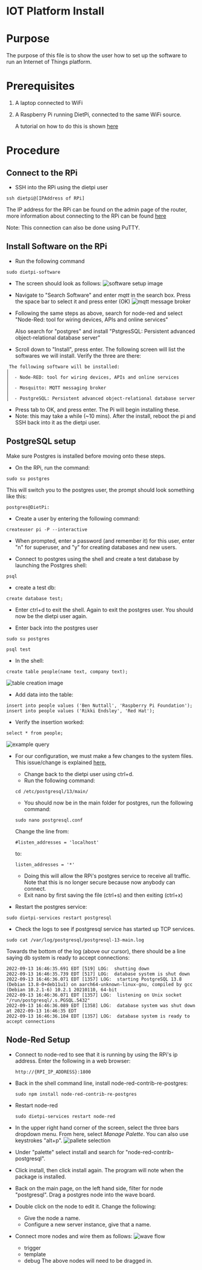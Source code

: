 # IOT Platform Install
# Purpose
The purpose of this file is to show the user how to set up the software to run an Internet of Things platform.

# Prerequisites
1. A laptop connected to WiFi
2. A Raspberry Pi running DietPi, connected to the same WiFi source.

    A tutorial on how to do this is shown [here](./RPI_OS_SETUP.md)

# Procedure
## Connect to the RPi
- SSH into the RPi using the dietpi user
```
ssh dietpi@[IPAddress of RPi]
```
The IP address for the RPi can be found on the admin page of the router, more information about connecting to the RPi can be found [here](./RPI_OS_SETUP.md)

Note: This connection can also be done using PuTTY.


## Install Software on the RPi
- Run the following command
```
sudo dietpi-software
```
-   The screen should look as follows:
![software setup image](./images/search-software.png)

- Navigate to "Search Software" and enter *mqtt* in the search box. Press the space bar to select it and press enter (OK)
![mqtt message broker](./images/mqtt-broker.png)

- Following the same steps as above, search for node-red and select "Node-Red: tool for wiring devices, APIs and online services"

    Also search for "postgres" and install "PstgresSQL: Persistent advanced object-relational database server" 

- Scroll down to "Install", press enter. The following screen will list the softwares we will install. Verify the three are there:
```
 The following software will be installed:                                                                         │
│  - Node-RED: tool for wiring devices, APIs and online services                                                    │
│  - Mosquitto: MQTT messaging broker                                                                               │
│  - PostgreSQL: Persistent advanced object-relational database server 
```
    
- Press tab to OK, and press enter. The Pi will begin installing these.
- Note: this may take a while (~10 mins). After the install, reboot the pi and SSH back into it as the dietpi user.

## PostgreSQL setup
Make sure Postgres is installed before moving onto these steps.

- On the RPi, run the command:
```
sudo su postgres
```
This will switch you to the postgres user, the prompt should look something like this:
```
postgres@DietPi:
```
- Create a user by entering the following command:
```
createuser pi -P --interactive
```
- When prompted, enter a password (and remember it) for this user, enter "n" for superuser, and "y" for creating databases and new users.

- Connect to postgres using the shell and create a test database by launching the Postgres shell:
```
psql
```
- create a test db:
```
create database test;
```

- Enter ctrl+d to exit the shell. Again to exit the postgres user. You should now be the dietpi user again.

- Enter back into the postgres user
```
sudo su postgres
```
```
psql test
```
- In the shell:
```
create table people(name text, company text);
```
![table creation image](./images/create-table.png)

- Add data into the table:
```
insert into people values ('Ben Nuttall', 'Raspberry Pi Foundation');
insert into people values ('Rikki Endsley', 'Red Hat');
```
- Verify the insertion worked:
```
select * from people;
```
![example query](./images/example-query.png)

- For our configuration, we must make a few changes to the system files. This issue/change is explained [here.](https://stackoverflow.com/questions/29712228/node-postgres-get-error-connect-econnrefused)
    - Change back to the dietpi user using ctrl+d.
    - Run the following command:
    ```
    cd /etc/postgresql/13/main/
    ```
    - You should now be in the main folder for postgres, run the following command:
    ```
    sudo nano postgresql.conf
    ```
    Change the line from:
    ```
    #listen_addresses = 'localhost'
    ```
    to:
    ```
    listen_addresses = '*'
    ```
    - Doing this will allow the RPi's postgres service to receive all traffic. Note that this is no longer secure because now anybody can connect.
    - Exit nano by first saving the file (ctrl+s) and then exiting (ctrl+x)

- Restart the postgres service:
```
sudo dietpi-services restart postgresql
```
- Check the logs to see if postgresql service has started up TCP services.
```
sudo cat /var/log/postgresql/postgresql-13-main.log
```
Towards the bottom of the log (above our cursor), there should be a line saying db system is ready to accept connections:
```
2022-09-13 16:46:35.691 EDT [519] LOG:  shutting down
2022-09-13 16:46:35.739 EDT [517] LOG:  database system is shut down
2022-09-13 16:46:36.071 EDT [1357] LOG:  starting PostgreSQL 13.8 (Debian 13.8-0+deb11u1) on aarch64-unknown-linux-gnu, compiled by gcc (Debian 10.2.1-6) 10.2.1 20210110, 64-bit
2022-09-13 16:46:36.071 EDT [1357] LOG:  listening on Unix socket "/run/postgresql/.s.PGSQL.5432"
2022-09-13 16:46:36.089 EDT [1358] LOG:  database system was shut down at 2022-09-13 16:46:35 EDT
2022-09-13 16:46:36.104 EDT [1357] LOG:  database system is ready to accept connections
```
## Node-Red Setup
- Connect to node-red to see that it is running by using the RPi's ip address. Enter the following in a web browser:
    ```
    http://{RPI_IP_ADDRESS}:1800
    ```
- Back in the shell command line, install node-red-contrib-re-postgres:
    ```
    sudo npm install node-red-contrib-re-postgres
    ```
- Restart node-red
    ```
    sudo dietpi-services restart node-red
    ```

- In the upper right hand corner of the screen, select the three bars dropdown menu. From here, select *Manage Palette*. You can also use keystrokes "alt+p".
![pallete selection](./images/palette-selection.png)

- Under "palette" select install and search for "node-red-contrib-postgresql".

- Click install, then click install again. The program will note when the package is installed.

- Back on the main page, on the left hand side, filter for node "postgresql". Drag a postgres node into the wave board.

- Double click on the node to edit it. Change the following:
    - Give the node a name.
    - Configure a new server instance, give that a name.

- Connect more nodes and wire them as follows:
![wave flow](./images/wave-flow.png)
    - trigger
    - template
    - debug
    The above nodes will need to be dragged in.




